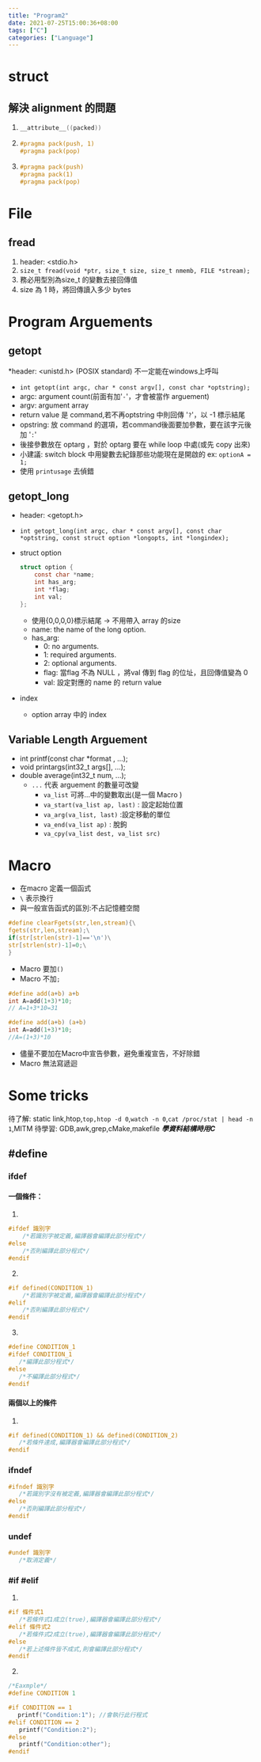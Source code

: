 ```yaml
---
title: "Program2"
date: 2021-07-25T15:00:36+08:00
tags: ["C"]
categories: ["Language"]
---
```

# struct

## 解決 alignment 的問題

1. ```c
   __attribute__((packed))
   ```

2. ```c
   #pragma pack(push, 1)
   #pragma pack(pop)
   ```

3. ```c
   #pragma pack(push)
   #pragma pack(1)
   #pragma pack(pop)
   ```

# File

## fread

1. header: <stdio.h>
2. `size_t fread(void *ptr, size_t size, size_t nmemb, FILE *stream);`
3. 務必用型別為size_t 的變數去接回傳值
4. size 為 1 時，將回傳讀入多少 bytes

# Program Arguements

## getopt

*header: <unistd.h> (POSIX standard) 不一定能在windows上呼叫

* `int getopt(int argc, char * const argv[], const char *optstring);`
* argc: argument count(前面有加'`-`'，才會被當作 arguement)
* argv: argument array
* return value 是 command,若不再optstring 中則回傳 '`?`'，以 -1 標示結尾
* opstring: 放 command 的選項，若command後面要加參數，要在該字元後加 '`:`'
* 後接參數放在 optarg ，對於 optarg 要在 while loop 中處(或先 copy 出來)
* 小建議: switch block 中用變數去紀錄那些功能現在是開啟的 ex: `optionA = 1;`
* 使用 `printusage` 去偵錯

## getopt_long

* header: <getopt.h> 

* `int getopt_long(int argc, char * const argv[], const char *optstring, const struct option *longopts, int *longindex);`

* struct option

  ```c
  struct option {
      const char *name;
      int has_arg;
      int *flag;
      int val;
  };
  ```

  * 使用{0,0,0,0}標示結尾 -> 不用帶入 array 的size
  * name: the name of the long option.
  * has_arg:
    * 0: no arguments.
    * 1: required arguments.
    * 2: optional arguments.
    * flag: 當flag 不為 NULL ，將val 傳到 flag 的位址，且回傳值變為 0
    * val: 設定對應的 name 的 return value

* index

  * option array 中的 index

## Variable Length Arguement

* int printf(const char *format , ...);
* void printargs(int32_t args[], ...);
* double average(int32_t num, ...);
  * `...` 代表 arguement 的數量可改變
    * `va_list` 可將...中的變數取出(是一個 Macro )
    * `va_start(va_list ap, last)` : 設定起始位置
    * `va_arg(va_list, last)` :設定移動的單位
    * `va_end(va_list ap)` : 脫鉤
    * `va_cpy(va_list dest, va_list src)`

# Macro

* 在macro 定義一個函式
* `\` 表示換行
* 與一般宣告函式的區別:不占記憶體空間

```c
#define clearFgets(str,len,stream){\
fgets(str,len,stream);\
if(str[strlen(str)-1]=='\n')\
str[strlen(str)-1]=0;\
}
```

* Macro 要加`()`
* Macro 不加`;`

```c
#define add(a+b) a+b
int A=add(1+3)*10;
// A=1+3*10=31
```

```c
#define add(a+b) (a+b)
int A=add(1+3)*10;
//A=(1+3)*10
```

* 儘量不要加在Macro中宣告參數，避免重複宣告，不好除錯
* Macro 無法寫遞迴

# Some tricks

待了解: static link,htop,`top,htop -d 0`,`watch -n 0`,`cat /proc/stat | head -n 1`,MITM
待學習: GDB,awk,grep,cMake,makefile
***學資料結構時用C***

## #define

### ifdef

#### 一個條件：

1. 

```c
#ifdef 識別字
    /*若識別字被定義,編譯器會編譯此部分程式*/
#else
    /*否則編譯此部分程式*/
#endif
```

2. 

```c
#if defined(CONDITION_1)
    /*若識別字被定義,編譯器會編譯此部分程式*/
#elif
    /*否則編譯此部分程式*/
#endif
```

3. 

```c
#define CONDITION_1
#ifdef CONDITION_1
   /*編譯此部分程式*/
#else
   /*不編譯此部分程式*/
#endif
```

#### 兩個以上的條件

1. 

```c
#if defined(CONDITION_1) && defined(CONDITION_2)
   /*若條件達成,編譯器會編譯此部分程式*/
#endif
```

### ifndef 

```c
#ifndef 識別字
   /*若識別字沒有被定義,編譯器會編譯此部分程式*/
#else
   /*否則編譯此部分程式*/
#endif
```

### undef

```c
#undef 識別字
   /*取消定義*/
```

### #if #elif

1. 

```c
#if 條件式1
   /*若條件式1成立(true),編譯器會編譯此部分程式*/
#elif 條件式2
   /*若條件式2成立(true),編譯器會編譯此部分程式*/
#else
   /*若上述條件皆不成式,則會編譯此部分程式*/
#endif
```

2. 

```c
/*Eaxmple*/
#define CONDITION 1

#if CONDITION == 1
　 printf("Condition:1"); //會執行此行程式
#elif CONDITION == 2
   printf("Condition:2");
#else
   printf("Condition:other");
#endif
```
